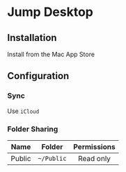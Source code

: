 # Jump Desktop

## Installation

Install from the Mac App Store

## Configuration

### Sync

Use `iCloud`

### Folder Sharing

| Name        | Folder        | Permissions  |
|:-----------:|:-------------:|:------------:|
| Public      | `~/Public`    | Read only    |
